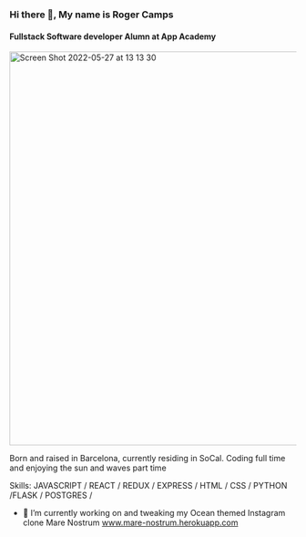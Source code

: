### Hi there 👋, My name is Roger Camps
#### Fullstack Software developer Alumn at App Academy

<img width="691" alt="Screen Shot 2022-05-27 at 13 13 30" src="https://user-images.githubusercontent.com/18482572/170783335-e0f59851-8f65-413c-8169-966a9ffb6606.png">


Born and raised in Barcelona, currently residing in SoCal. Coding full time and enjoying the sun and waves part time

Skills: JAVASCRIPT / REACT / REDUX / EXPRESS / HTML / CSS / PYTHON /FLASK / POSTGRES / 

- 🔭 I’m currently working on and tweaking my Ocean themed Instagram clone Mare Nostrum www.mare-nostrum.herokuapp.com






